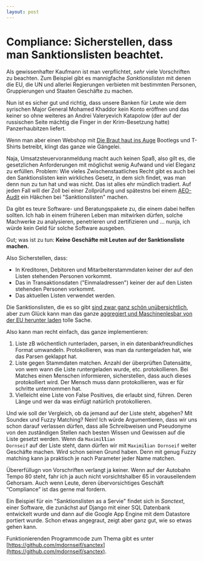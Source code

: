 ```yaml
---
layout: post
---
```


# Compliance: Sicherstellen, dass man Sanktionslisten beachtet.

Als gewissenhafter Kaufmann ist man verpflichtet, _sehr_ viele Vorschriften zu beachten. 
Zum Beispiel gibt es mannigfache _Sanktionslisten_ mit denen die EU, die UN und allerlei Regierungen verbieten mit bestimmten Personen, Gruppierungen und Staaten Geschäfte zu machen.

Nun ist es sicher gut und richtig, dass unsere Banken für Leute wie dem syrischen Major General Mohamed Khaddor kein Konto eröffnen und das keiner so ohne weiteres an 
Andrei Valeryevich Katapolow (der auf der russischen Seite mächtig die Finger in der Krim-Besetzung hatte) Panzerhaubitzen liefert. 

Wenn man aber einen Webshop mit <a href="http://lahengst.com/die-braut-haut-ins-auge/#more-339">Die Braut haut ins Auge</a> Bootlegs und T-Shirts betreibt, klingt das ganze wie Gängelei.

Naja, Umsatzsteuervoranmeldung macht auch keinen Spaß, also gilt es, die gesetzlichen Anforderungen mit möglichst wenig Aufwand und viel Eleganz zu erfüllen. Problem: Wie vieles Zwischenstaatliches Recht gibt es auch bei den Sanktionslisten kein wirkliches Gesetz, in dem sich findet, was man denn nun zu tun hat und was nicht. Das ist alles ehr mündlich tradiert. Auf jeden Fall will der Zoll bei einer Zollprüfung und spätestns bei einem [AEO-Audit](https://www.zoll.de/DE/Fachthemen/Zoelle/Zugelassener-Wirtschaftsbeteiligter-AEO/zugelassener-wirtschaftsbeteiligter-aeo_node.html) ein Häkchen bei "Sanktionslisten" machen.

Da gibt es teure Software- und Beratungspakete zu, die einem dabei helfen sollten. Ich hab in einem früheren Leben man mitwirken dürfen, solche Machwerke zu analysieren, penetrieren und zertifizieren und ... nunja, ich würde kein Geld für solche Software ausgeben.

Gut; was ist zu tun: <b>Keine Geschäfte mit Leuten auf der Sanktionsliste machen.</b>

Also Sicherstellen, dass:

* In Kreditoren, Debitoren und Mitarbeiterstammdaten keiner der auf den Listen stehenden Personen vorkommt. 
* Das in Transaktionsdaten ("Einmaladressen") keiner der auf den Listen stehenden Personen vorkommt. 
* Das aktuellen Listen verwendet werden.


Die Sanktionslisten, die es so gibt [sind zwar ganz schön unübersichtlich](https://sanctionsmap.eu/#/main), aber zum Glück kann man das ganze [aggregiert und Maschinenlesbar von der EU herunter laden](https://data.europa.eu/euodp/en/data/dataset/consolidated-list-of-persons-groups-and-entities-subject-to-eu-financial-sanctions/resource/3a1d5dd6-244e-4118-82d3-db3be0554112) tolle Sache.

Also kann man recht einfach, das ganze implementieren:

1. Liste zB wöchentlich runterladen, parsen, in ein datenbankfreundliches Format umwandeln. Protokollieren, was man da runtergeladen hat, wie das Parsen geklappt hat.
2. Liste gegen Stammdaten matchen. Anzahl der überprüften Datensätte, von wem wann die Liste runtergeladen wurde, etc. protokollieren. Bei Matches einen Menschen informieren, sicherstellen, dass auch dieses protokolliert wird. Der Mensch muss dann protokollieren, was er für schritte unternommen hat.
3. Vielleicht eine Liste von False Positives, die erlaubt sind, führen. Deren Länge und wer da was einfügt natürlich protokollieren.

Und wie soll der Vergleich, ob da jemand auf der Liste steht, abgehen? Mit Soundex und Fuzzy Matching? Nein! Ich würde Argumentieren, dass wir uns schon darauf verlassen dürfen, dass alle Schreibweisen und Pseudonyme von den zuständigen Stellen nach besten Wissen und Gewissen auf die Liste gesetzt werden. Wenn da <code>Maximi<b>ll</b>ian Dornseif</code> auf der Liste steht, dann dürfen wir mit <code>Maximi<b>l</b>ian Dornseif</code> weiter Geschäfte machen. Wird schon seinen Grund haben. Denn mit genug Fuzzy matching kann ja praktisch je nach Parameter jeder Name matchen.

Übererfüllugn von Vorschriften verlangt ja keiner. Wenn auf der Autobahn Tempo 80 steht, fahr ich ja auch nicht vorsichtshalber 65 in vorauseilendem Gehorsam. Auch wenn Leute, deren übervorsichtiges Geschäft “Compliance” ist das gerne mal fordern.

Ein Beispiel für ein "Sanktionslisten as a Servie" findet sich in <em>Sanctext</em>, einer Software, die zunächst auf Django mit einer SQL Datenbank entwickelt wurde und dann auf die Google App Engine mit dem Datastore portiert wurde. Schon etwas angegraut, zeigt aber ganz gut, wie so etwas gehen kann.

Funktionierenden Programmcode zum Thema gibt es unter [https://github.com/mdornseif/sanctex](https://github.com/mdornseif/sanctex).

